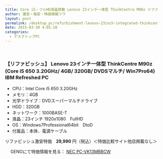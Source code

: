 ```yaml
---
title: Core i5・フルHD液晶搭載 Lenovo 23インチ一体型 ThinkCentre M90z リファビッシュ激安特価29,990円！
author: 激安・格安・特価情報ツウ
layout: post
permalink: /desktop_pc/refurbishment-lenovo-23inch-integrated-thinkcentre-m90z-29990.html
date: 2015-03-30 4:05:10
categories:
  - デスクトップPC
---
```


<div class="img-bg2 img_L">
  <a href="//px.a8.net/svt/ejp?a8mat=1I0DKG+A2L0YI+1TD2+BWGDT&a8ejpredirect=http%3A%2F%2Fwww.geno-web.jp%2Fshopdetail%2F000000035688%2F"  title="【リファビッシュ】 Lenovo 23インチ一体型 ThinkCentre M90z (Core i5 650 3.20GHz/ 4GB/ 320GB/ DVDSマルチ/ Win7Pro64) IBM Refreshed PC" target="_blank"><img border="0" alt="" src="//www.geno-web.jp/shopimages/genoweb/0000000356884.jpg"  alt="【リファビッシュ】 Lenovo 23インチ一体型 ThinkCentre M90z (Core i5 650 3.20GHz/ 4GB/ 320GB/ DVDSマルチ/ Win7Pro64) IBM Refreshed PC"></a>
<img border="0" width="1" height="1" src="//www13.a8.net/0.gif?a8mat=1I0DKG+A2L0YI+1TD2+BWGDT" alt="">
</div>

### 【リファビッシュ】 Lenovo 23インチ一体型 ThinkCentre M90z (Core i5 650 3.20GHz/ 4GB/ 320GB/ DVDSマルチ/ Win7Pro64) IBM Refreshed PC

<!--more-->

* CPU：Intel Core i5 650 3.20GHz
* メモリ：4GB
* 光学ドライブ：DVDスーパーマルチドライブ
* HDD：320GB
* ネットワーク：1000BASE-T
* 液晶：23インチ 1920x1080　FullHD
* OS：Windows7Professional64bit　DtoD
* 付属品：本体、電源ケーブル

リファビッシュ激安特価　<span class="tokka-price"><strong>29,990</strong></span> 円（税込）＜特価比較サイト他店掲載なし＞

　
GENOにて特価情報を見る： <span class="fs150p"><a href="//px.a8.net/svt/ejp?a8mat=1I0DKG+A2L0YI+1TD2+5ZEMP&#038;a8ejpredirect=//www.geno-web.jp/shopdetail/000000035688" target="_blank">NEC PC-VK13MBBCW</a></span>